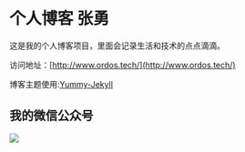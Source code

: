 # 个人博客 张勇

这是我的个人博客项目，里面会记录生活和技术的点点滴滴。


访问地址：[http://www.ordos.tech/](http://www.ordos.tech/)


博客主题使用:[Yummy-Jekyll](https://github.com/DONGChuan/Yummy-Jekyll)


## 我的微信公众号

![](http://www.ordos.tech/assets/images/.jpg)
